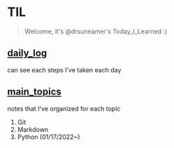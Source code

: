 # TIL

> Welcome, it's @drsuneamer's Today_I_Learned :)

## [daily_log](./daily_log)

can see each steps I've taken each day

## [main_topics](./main_topics)

notes that I've organized for each topic

1) Git
2) Markdown
3) Python (01/17/2022~)
